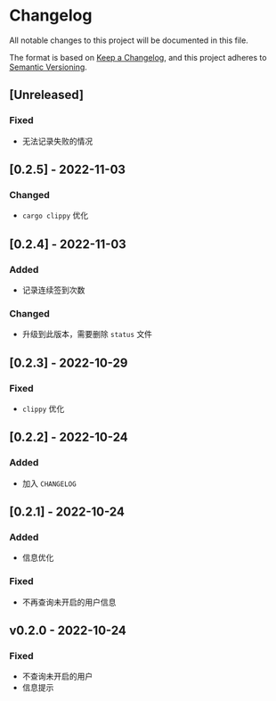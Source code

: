 # Changelog
All notable changes to this project will be documented in this file.

The format is based on [Keep a Changelog](https://keepachangelog.com/en/1.0.0/),
and this project adheres to [Semantic Versioning](https://semver.org/spec/v2.0.0.html).


## [Unreleased]
### Fixed
- 无法记录失败的情况

## [0.2.5] - 2022-11-03
### Changed
- `cargo clippy` 优化

## [0.2.4] - 2022-11-03
### Added
- 记录连续签到次数

### Changed
- 升级到此版本，需要删除 `status` 文件


## [0.2.3] - 2022-10-29
### Fixed
- `clippy` 优化


## [0.2.2] - 2022-10-24
### Added
- 加入 `CHANGELOG`

## [0.2.1] - 2022-10-24
### Added
- 信息优化

### Fixed
- 不再查询未开启的用户信息

## v0.2.0 - 2022-10-24
### Fixed
- 不查询未开启的用户
- 信息提示

